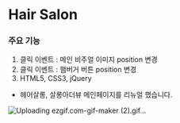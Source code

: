 # Hair Salon

### 주요 기능
1. 클릭 이벤트 : 메인 비주얼 이미지 position 변경
2. 클릭 이벤트 : 햄버거 버튼 position 변경
3. HTML5, CSS3, jQuery

- 헤어살롱, 살롱아더뷰 메인페이지를 리뉴얼 했습니다.

![Uploading ezgif.com-gif-maker (2).gif…]()
